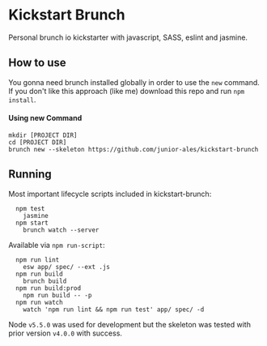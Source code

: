 # Kickstart Brunch

Personal brunch io kickstarter with javascript, SASS, eslint and jasmine.

## How to use

You gonna need brunch installed globally in order to use the `new` command.
If you don't like this approach (like me) download this repo and run `npm install`.

#### Using new Command

```
mkdir [PROJECT DIR]
cd [PROJECT DIR]
brunch new --skeleton https://github.com/junior-ales/kickstart-brunch
```

## Running

Most important lifecycle scripts included in kickstart-brunch:

```
  npm test
    jasmine
  npm start
    brunch watch --server
```

Available via `npm run-script`:

```
  npm run lint
    esw app/ spec/ --ext .js
  npm run build
    brunch build
  npm run build:prod
    npm run build -- -p
  npm run watch
    watch 'npm run lint && npm run test' app/ spec/ -d
```

Node `v5.5.0` was used for development but the skeleton was tested with prior version `v4.0.0` with success.
